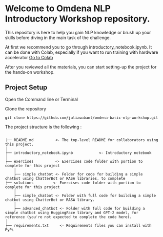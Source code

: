 # Welcome to Omdena NLP Introductory Workshop repository.

This repository is here to help you gain NLP knowledge or brush up your skills before diving in the main task of the challenge.

At first we recommend you to go through introductory_notebook.ipynb. It can be done with Colab, especially if you want to run training with hardware accelerator [Go to Colab](https://drive.google.com/file/d/1XcOyNN3ndc39yetQ_V6T2C047sXMkDr7/view?usp=sharing)

After you reviewed all the materials, you can start setting-up the project for the hands-on workshop.

## Project Setup
Open the Command line or Terminal

Clone the repository
```
git clone https://github.com/juliawabant/omdena-basic-nlp-workshop.git
```

The project structure is the following :
```

├── README.md          <- The top-level README for collaborators using this project.
│
├── introductory_notebook.ipynb            <- Introductory notebook
│   
├── exercises          <- Exercises code folder with portion to complete for this project
    │   
    ├── simple_chatbot <- Folder for code for building a simple chatbot using ChatterBot or RASA libraries, to complete
├── solutions         <- Exercises code folder with portion to complete for this project
    │   
    ├── simple_chatbot <- Folder with full code for building a simple chatbot using ChatterBot or RASA library.
    │
    ├── advanced_chatbot <- Folder with full code for building a simple chatbot using HuggingFace library and GPT-2 model, for reference (you're not expected to complete the code here).
│ 
├── requirements.txt     <- Requirements files you can install with PyPi

```
